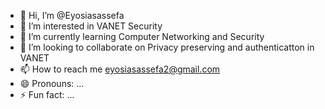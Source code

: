 - 👋 Hi, I’m @Eyosiasassefa
- 👀 I’m interested in VANET Security
- 🌱 I’m currently learning Computer Networking and Security
- 💞️ I’m looking to collaborate on Privacy preserving and authenticatton in VANET
- 📫 How to reach me eyosiasassefa2@gmail.com
- 😄 Pronouns: ...
- ⚡ Fun fact: ...

<!---
Eyosiasassefa/Eyosiasassefa is a ✨ special ✨ repository because its `README.md` (this file) appears on your GitHub profile.
You can click the Preview link to take a look at your changes.
--->
